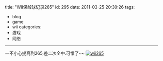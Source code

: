 title: "Wii保龄球记录265"
id: 295
date: 2011-03-25 20:30:26
tags: 
- blog
- game
- wii
categories: 
- 游戏
- 网络
---

一不小心提高到265,差二次全中.可惜了~~
[![](http://ahui.us/wp-content/uploads/2011/03/DSC00333-300x200.jpg "wii265")](http://ahui.us/wp-content/uploads/2011/03/DSC00333.jpg)